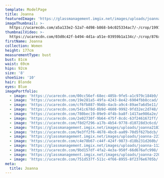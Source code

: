 ```yaml
---
template: ModelPage
title: Joanna
featuredImage: 'https://glassmanagement.imgix.net/images/uploads/joanna-111.jpg'
imageThumbnail: >-
  https://ucarecdn.com/a5a133e2-52a7-4d98-b868-b4c025334ac7/-/crop/1991x2557/383,88/-/preview/
thumbnailVideo: >-
  https://ucarecdn.com/03d0c42f-b494-4d1a-a51e-03959b1a134c/-/crop/876x1032/755,22/-/preview/
firstName: Joanna
collection: Women
height: 177cm
measurementType: bust
bust: 81cm
waist: 69cm
hips: 92cm
size: '8'
shoeSize: '10'
hair: Blonde
eyes: Blue
imagePortfolio:
  - image: 'https://ucarecdn.com/00cc56ef-68ec-405b-9fe5-a1c979c184b9/'
  - image: 'https://ucarecdn.com/19e281a5-49fa-4243-8e42-6904fbb8ccad/'
  - image: 'https://ucarecdn.com/cf6fb887-9b6b-4acb-a9c4-89ae7a6d5e11/'
  - image: 'https://ucarecdn.com/541c678d-8b9d-4608-9992-9fd32ec2d748/'
  - image: 'https://ucarecdn.com/780bec19-09e9-4f4b-ba8f-1417ae986a2e/'
  - image: 'https://ucarecdn.com/2e02730f-9b64-475f-8cdc-63f2461672ff/'
  - image: 'https://ucarecdn.com/f8d2f296-a17b-4b54-9778-d10728d3c6cd/'
  - image: 'https://glassmanagement.imgix.net/images/uploads/joanna21837.jpg'
  - image: 'https://ucarecdn.com/9e3ff2f6-4678-4bc8-aa09-70d5f627bdcb/'
  - image: 'https://glassmanagement.imgix.net/images/uploads/joanna-223.jpg'
  - image: 'https://ucarecdn.com/c4e78b67-c44f-424f-9873-d18b231d260b/'
  - image: 'https://glassmanagement.imgix.net/images/uploads/joanna-112.jpg'
  - image: 'https://ucarecdn.com/9bd157df-4fa2-4e3a-950f-66d676afc998/'
  - image: 'https://glassmanagement.imgix.net/images/uploads/joanna-220.jpg'
  - image: 'https://ucarecdn.com/751d537f-511c-4f66-8955-8f2376e6705b/'
meta:
  title: Joanna
---
```


